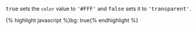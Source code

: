 <p class="b20" markdown="1"><samp class="boolean">true</samp> sets the <code>color</code> value to <samp class="string">'#FFF'</samp> and <samp class="boolean">false</samp> sets it to <samp class="string">'transparent'</samp>.</p>
{% highlight javascript %}bg: true{% endhighlight %}